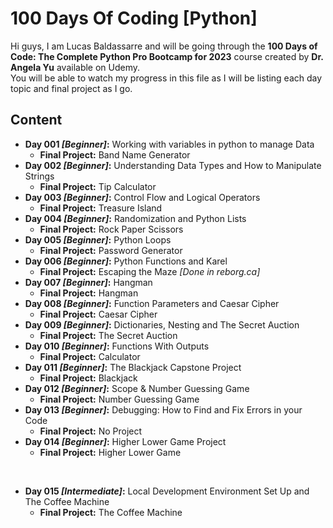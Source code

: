 # 100 Days Of Coding [Python]

Hi guys, I am Lucas Baldassarre and will be going through the **100 Days of Code: The Complete Python Pro Bootcamp for 2023** course created by **Dr. Angela Yu** available on Udemy. <br>
You will be able to watch my progress in this file as I will be listing each day topic and final project as I go.

## Content
- **Day 001 *[Beginner]*:** Working with variables in python to manage Data
    - **Final Project:** Band Name Generator
- **Day 002 *[Beginner]*:** Understanding Data Types and How to Manipulate Strings
    - **Final Project:** Tip Calculator
- **Day 003 *[Beginner]*:** Control Flow and Logical Operators
    - **Final Project:** Treasure Island
- **Day 004 *[Beginner]*:** Randomization and Python Lists
    - **Final Project:** Rock Paper Scissors
- **Day 005 *[Beginner]*:** Python Loops
    - **Final Project:** Password Generator
- **Day 006 *[Beginner]*:** Python Functions and Karel
    - **Final Project:** Escaping the Maze *[Done in reborg.ca]*
- **Day 007 *[Beginner]*:** Hangman
    - **Final Project:** Hangman
- **Day 008 *[Beginner]*:** Function Parameters and Caesar Cipher
    - **Final Project:** Caesar Cipher
- **Day 009 *[Beginner]*:** Dictionaries, Nesting and The Secret Auction
    - **Final Project:** The Secret Auction
- **Day 010 *[Beginner]*:** Functions With Outputs
    - **Final Project:** Calculator
- **Day 011 *[Beginner]*:** The Blackjack Capstone Project
    - **Final Project:** Blackjack
- **Day 012 *[Beginner]*:** Scope & Number Guessing Game
    - **Final Project:** Number Guessing Game
- **Day 013 *[Beginner]*:** Debugging: How to Find and Fix Errors in your Code
    - **Final Project:** No Project
- **Day 014 *[Beginner]*:** Higher Lower Game Project
    - **Final Project:** Higher Lower Game
    
<br>

- **Day 015 *[Intermediate]*:** Local Development Environment Set Up and The Coffee Machine
    - **Final Project:** The Coffee Machine